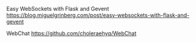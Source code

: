 Easy WebSockets with Flask and Gevent
https://blog.miguelgrinberg.com/post/easy-websockets-with-flask-and-gevent

WebChat
https://github.com/choleraehyq/WebChat
